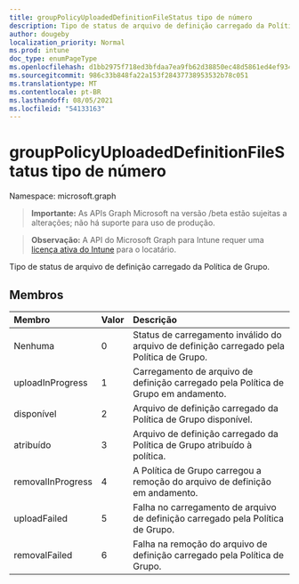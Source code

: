 ```yaml
---
title: groupPolicyUploadedDefinitionFileStatus tipo de número
description: Tipo de status de arquivo de definição carregado da Política de Grupo.
author: dougeby
localization_priority: Normal
ms.prod: intune
doc_type: enumPageType
ms.openlocfilehash: d1bb2975f718ed3bfdaa7ea9fb62d38850ec48d5861ed4ef934c989f7acac424
ms.sourcegitcommit: 986c33b848fa22a153f28437738953532b78c051
ms.translationtype: MT
ms.contentlocale: pt-BR
ms.lasthandoff: 08/05/2021
ms.locfileid: "54133163"
---
```

# <a name="grouppolicyuploadeddefinitionfilestatus-enum-type"></a>groupPolicyUploadedDefinitionFileStatus tipo de número

Namespace: microsoft.graph

> **Importante:** As APIs Graph Microsoft na versão /beta estão sujeitas a alterações; não há suporte para uso de produção.

> **Observação:** A API do Microsoft Graph para Intune requer uma [licença ativa do Intune](https://go.microsoft.com/fwlink/?linkid=839381) para o locatário.

Tipo de status de arquivo de definição carregado da Política de Grupo.

## <a name="members"></a>Membros
|Membro|Valor|Descrição|
|:---|:---|:---|
|Nenhuma|0|Status de carregamento inválido do arquivo de definição carregado pela Política de Grupo.|
|uploadInProgress|1 |Carregamento de arquivo de definição carregado pela Política de Grupo em andamento.|
|disponível|2|Arquivo de definição carregado da Política de Grupo disponível.|
|atribuído|3 |Arquivo de definição carregado da Política de Grupo atribuído à política.|
|removalInProgress|4 |A Política de Grupo carregou a remoção do arquivo de definição em andamento.|
|uploadFailed|5 |Falha no carregamento de arquivo de definição carregado pela Política de Grupo.|
|removalFailed|6 |Falha na remoção do arquivo de definição carregado pela Política de Grupo.|




